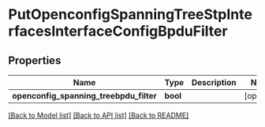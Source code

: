# PutOpenconfigSpanningTreeStpInterfacesInterfaceConfigBpduFilter

## Properties
Name | Type | Description | Notes
------------ | ------------- | ------------- | -------------
**openconfig_spanning_treebpdu_filter** | **bool** |  | [optional] 

[[Back to Model list]](../README.md#documentation-for-models) [[Back to API list]](../README.md#documentation-for-api-endpoints) [[Back to README]](../README.md)


